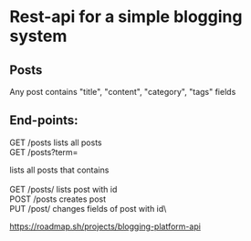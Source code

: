 # Rest-api for a simple blogging system

## Posts
Any post contains "title", "content", "category", "tags" fields

## End-points:
GET  /posts               lists all posts\
GET  /posts?term=<search> lists all posts that contains <search>\
GET  /posts/<id>          lists post with <id> id\
POST /posts               creates post\
PUT  /post/<id>           changes fields of post with <id> id\

https://roadmap.sh/projects/blogging-platform-api
